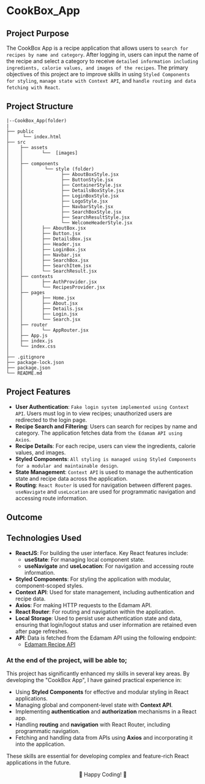 # CookBox_App

## Project Purpose

The CookBox App is a recipe application that allows users to `search for recipes by name and category`. After logging in, users can input the name of the recipe and select a category to receive `detailed information including ingredients, calorie values, and images of the recipes`. The primary objectives of this project are to improve skills in using `Styled Components for styling`, `manage state with Context API`, and `handle routing and data fetching with React`.

## Project Structure

```
|--CookBox_App(folder)
|
├── public
│     └── index.html
├── src
│    ├── assets
│    │       └──  [images]
│    │
│    ├── components
│    │        └── style (folder)
│    │              ├── AboutBoxStyle.jsx
│    │              ├── ButtonStyle.jsx
│    │              ├── ContainerStyle.jsx
│    │              ├── DetailsBoxStyle.jsx
│    │              ├── LoginBoxStyle.jsx
│    │              ├── LogoStyle.jsx
│    │              ├── NavbarStyle.jsx
│    │              ├── SearchBoxStyle.jsx
│    │              ├── SearchResultStyle.jsx
│    │              └── WelcomeHeaderStyle.jsx
│    │       ├── AboutBox.jsx
│    │       ├── Button.jsx
│    │       ├── DetailsBox.jsx
│    │       ├── Header.jsx
│    │       ├── LoginBox.jsx
│    │       ├── Navbar.jsx
│    │       ├── SearchBox.jsx
│    │       ├── SearchItem.jsx
│    │       └── SearchResult.jsx
│    ├── contexts
│    │       ├── AuthProvider.jsx
│    │       └── RecipesProvider.jsx
│    ├── pages
│    │       ├── Home.jsx
│    │       ├── About.jsx
│    │       ├── Details.jsx
│    │       ├── Login.jsx
│    │       └── Search.jsx
│    ├── router
│    │       └── AppRouter.jsx
│    ├── App.js
│    ├── index.js
│    └── index.css
│
├── .gitignore
├── package-lock.json
├── package.json
└── README.md
```

## Project Features

- **User Authentication**: `Fake login system implemented using Context API`. Users must log in to view recipes; unauthorized users are redirected to the login page.
- **Recipe Search and Filtering**: Users can search for recipes by name and category. The application fetches data from `the Edamam API using Axios`.
- **Recipe Details**: For each recipe, users can view the ingredients, calorie values, and images.
- **Styled Components**: `All styling is managed using Styled Components for a modular and maintainable design`.
- **State Management**: `Context API` is used to manage the authentication state and recipe data across the application.
- **Routing**: `React Router` is used for navigation between different pages. `useNavigate` and `useLocation` are used for programmatic navigation and accessing route information.

## Outcome

## Technologies Used

- **ReactJS**: For building the user interface. Key React features include:
  - **useState**: For managing local component state.
  - **useNavigate** and **useLocation**: For navigation and accessing route information.
- **Styled Components**: For styling the application with modular, component-scoped styles.
- **Context API**: Used for state management, including authentication and recipe data.
- **Axios**: For making HTTP requests to the Edamam API.
- **React Router**: For routing and navigation within the application.
- **Local Storage**: Used to persist user authentication state and data, ensuring that login/logout status and user information are retained even after page refreshes.
- **API**: Data is fetched from the Edamam API using the following endpoint:
  - [Edamam Recipe API](https://api.edamam.com/search?q=${query}&app_id=${APP_ID}&app_key=${APP_KEY}&mealType=${meal})

### At the end of the project, will be able to;

This project has significantly enhanced my skills in several key areas. By developing the "CookBox App", I have gained practical experience in:

- Using **Styled Components** for effective and modular styling in React applications.
- Managing global and component-level state with **Context API**.
- Implementing **authentication** and **authorization** mechanisms in a React app.
- Handling **routing** and **navigation** with React Router, including programmatic navigation.
- Fetching and handling data from APIs using **Axios** and incorporating it into the application.

These skills are essential for developing complex and feature-rich React applications in the future.

<p align="center"> 📝 Happy Coding! 🍴 </p>
